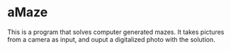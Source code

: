 # aMaze
This is a program that solves computer generated mazes. It takes pictures from a camera as input, and ouput a digitalized photo with the solution. 
